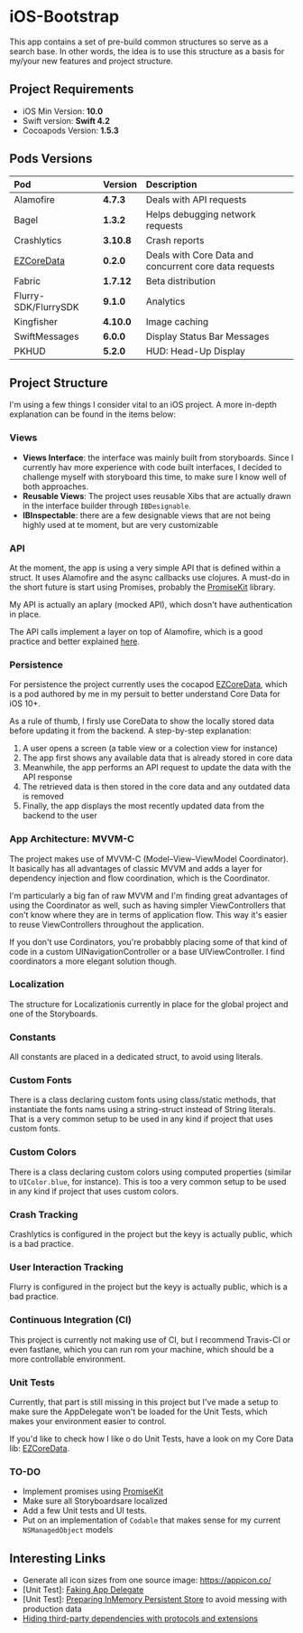 # iOS-Bootstrap

This app contains a set of pre-build common structures so serve as a search base. In other words, the idea is to use this structure as a basis for my/your new features and project structure. 

## Project Requirements

* iOS Min Version: **10.0**
* Swift version: **Swift 4.2**
* Cocoapods Version: **1.5.3**

## Pods Versions

| Pod | Version | Description |
|:------                                                        |:-----------   |:----------- |
| Alamofire                                                     | **4.7.3**     | Deals with API requests |
| Bagel                                                         | **1.3.2**     | Helps debugging network requests |
| Crashlytics                                                   | **3.10.8**    | Crash reports |
| [EZCoreData](https://github.com/CheesecakeLabs/EZCoreData)    | **0.2.0**     | Deals with Core Data and concurrent core data requests |
| Fabric                                                        | **1.7.12**    | Beta distribution |
| Flurry-SDK/FlurrySDK                                          | **9.1.0**     | Analytics |
| Kingfisher                                                    | **4.10.0**    | Image caching |
| SwiftMessages                                                 | **6.0.0**     | Display Status Bar Messages |
| PKHUD                                                         | **5.2.0**     |HUD: Head-Up Display |

## Project Structure

I'm using a few things I consider vital to an iOS project. A more in-depth explanation can be found in the items below:

### Views

* **Views Interface**: the interface was mainly built from storyboards. Since I currently hav more experience with code built interfaces, I decided to challenge myself with storyboard this time, to make sure I know well of both approaches.
* **Reusable Views**: The project uses reusable Xibs that are actually drawn in the interface builder through `IBDesignable`.
* **IBInspectable**: there are a few designable views that are not being highly used at te moment, but are very customizable

### API

At the moment, the app is using a very simple API that is defined within a struct. It uses Alamofire and the async callbacks use clojures. A must-do in the short future is start using Promises, probably the [PromiseKit](https://github.com/mxcl/PromiseKit) library.

My API is actually an apIary (mocked API), which dosn't have authentication in place.

The API calls implement a layer on top of Alamofire, which is a good practice and better explained [here](https://mecid.github.io/2019/02/13/hiding-third-party-dependencies-with-protocols-and-extensions/).

### Persistence

For persistence the project currently uses the cocapod [EZCoreData](https://github.com/CheesecakeLabs/EZCoreData), which is a pod authored by me in my persuit to better understand Core Data for iOS 10+.

As a rule of thumb, I firsly use CoreData to show the locally stored data before updating it from the backend. A step-by-step explanation:

1. A user opens a screen (a table view or a colection view for instance)
2. The app first shows any available data that is already stored in core data
3. Meanwhile, the app performs an API request to update the data with the API response
4. The retrieved data is then stored in the core data and any outdated data is removed
5. Finally, the app displays the most recently updated data from the backend to the user

### App Architecture: MVVM-C

 The project makes use of MVVM-C (Model–View–ViewModel Coordinator). It basically has all advantages of classic MVVM and adds a layer for dependency injection and flow coordination, which is the Coordinator.

 I'm particularly a big fan of raw MVVM and I'm finding great advantages of using the Coordinator as well, such as having simpler ViewControllers that con't know where they are in terms of application flow. This way it's easier to reuse ViewControllers throughout the application.

 If you don't use Cordinators, you're probabbly placing some of that kind of code in a custom UINavigationController or a base UIViewController. I find coordinators a more elegant solution though.

### Localization

The structure for Localizationis currently in place for the global project and one of the Storyboards.

### Constants

All constants are placed in a dedicated struct, to avoid using literals.

### Custom Fonts

There is a class declaring custom fonts using class/static methods, that instantiate the fonts nams using a string-struct instead of String literals. That is a very common setup to be used in any kind if project that uses custom fonts.

### Custom Colors

There is a class declaring custom colors using computed properties (similar to `UIColor.blue`, for instance). This is too a very common setup to be used in any kind if project that uses custom colors.

### Crash Tracking

Crashlytics is configured in the project but the keyy is actually public, which is a bad practice.

### User Interaction Tracking

Flurry is configured in the project but the keyy is actually public, which is a bad practice.

### Continuous Integration (CI)

This project is currently not making use of CI, but I recommend Travis-CI or even fastlane, which you can run rom your machine, which should be a more controllable environment.

### Unit Tests

Currently, that part is still missing in this project but I've made a setup to make sure the AppDelegate won't be loaded for the Unit Tests, which makes your environment easier to control.

If you'd like to check how I like o do Unit Tests, have a look on my Core Data lib: [EZCoreData](https://github.com/CheesecakeLabs/EZCoreData). 

### TO-DO

* Implement promises using [PromiseKit](https://github.com/mxcl/PromiseKit)
* Make sure all Storyboardsare localized
* Add a few Unit tests and UI tests.
* Put on an implementation of `Codable` that makes sense for my current `NSManagedObject` models

## Interesting Links

* Generate all icon sizes from one source image: https://appicon.co/
* [Unit Test]: [Faking App Delegate](https://marcosantadev.com/fake-appdelegate-unit-testing-swift/)
* [Unit Test]: [Preparing InMemory Persistent Store](https://medium.com/flawless-app-stories/cracking-the-tests-for-core-data-15ef893a3fee) to avoid messing with production data
* [Hiding third-party dependencies with protocols and extensions](https://mecid.github.io/2019/02/13/hiding-third-party-dependencies-with-protocols-and-extensions/)
